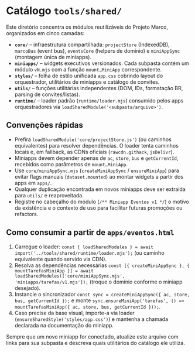 # Catálogo `tools/shared/`

Este diretório concentra os módulos reutilizáveis do Projeto Marco, organizados em cinco camadas:

- **`core/`** – infraestrutura compartilhada: `projectStore` (IndexedDB), `marcoBus` (event bus), `eventsCore` (helpers de domínio) e `miniAppSync` (montagem única de miniapps).
- **`miniapps/`** – widgets executivos versionados. Cada subpasta contém um módulo `vN.mjs` com a função `mount…MiniApp` correspondente.
- **`styles/`** – folha de estilo unificada `app.css` cobrindo layout do orquestrador, utilitários de miniapps e catálogo de convites.
- **`utils/`** – funções utilitárias independentes (DOM, IDs, formatação BR, parsing de convites/listas).
- **`runtime/`** – loader padrão (`runtime/loader.mjs`) consumido pelos apps orquestradores via `loadSharedModule('<subpasta/arquivo>')`.

## Convenções rápidas
- Prefira `loadSharedModule('core/projectStore.js')` (ou caminhos equivalentes) para resolver dependências. O loader tenta caminhos locais e, em fallback, as CDNs oficiais (`rawcdn.githack`, `jsDelivr`).
- Miniapps devem depender apenas de `ac`, `store`, `bus` e `getCurrentId`, recebidos como parâmetros de `mount…MiniApp`.
- Use `core/miniAppSync.mjs` (`createMiniAppSync` / `ensureMiniApp`) para evitar flags manuais (`dataset.mounted`) ao montar widgets a partir dos apps em `apps/`.
- Qualquer duplicação encontrada em novos miniapps deve ser extraída para `utils/` e reaproveitada.
- Registre no cabeçalho do módulo (`/** Miniapp Eventos v1 */`) o motivo da existência e o contexto de uso para facilitar futuras promoções ou refactors.

## Como consumir a partir de `apps/eventos.html`
1. Carregue o loader: `const { loadSharedModules } = await import('../tools/shared/runtime/loader.mjs');` (ou caminho equivalente quando servido via CDN).
2. Resolva as dependências necessárias `const [{ createMiniAppSync }, { mountTarefasMiniApp }] = await loadSharedModules(['core/miniAppSync.mjs', 'miniapps/tarefas/v1.mjs']);` (troque o domínio conforme o miniapp desejado).
3. Instancie o sincronizador `const sync = createMiniAppSync({ ac, store, bus, getCurrentId });` e monte `sync.ensureMiniApp('tarefas', () => mountTarefasMiniApp({ ac, store, bus, getCurrentId }));`.
4. Caso precise da base visual, importe-a via loader (`ensureSharedStyle('styles/app.css')`) e mantenha a chamada declarada na documentação do miniapp.

Sempre que um novo miniapp for conectado, atualize este arquivo com links para sua subpasta e descreva quais utilitários do catálogo ele utiliza.
